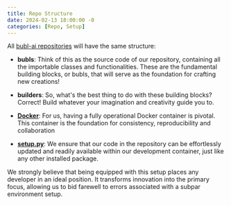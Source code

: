```yaml
---
title: Repo Structure
date: 2024-02-13 18:00:00 -0
categories: [Repo, Setup]
---
```


All [bubl-ai repositories](https://github.com/bubl-ai/llamaindex-project/tree/main) will have the same structure:

- **bubls**: Think of this as the source code of our repository, containing all the importable classes and functionalities. These are the fundamental building blocks, or bubls, that will serve as the foundation for crafting new creations!

- **builders**: So, what's the best thing to do with these building blocks? Correct! Build whatever your imagination and creativity guide you to.

- [**Docker**](https://bubl-ai.com/posts/Simple-Dockerfile-for-Dev-Purposes/): For us, having a fully operational Docker container is pivotal. This container is the foundation for consistency, reproducibility and collaboration

- [**setup.py**](https://bubl-ai.com/posts/Repo-as-Importable-Package/):  We ensure that our code in the repository can be effortlessly updated and readily available within our development container, just like any other installed package.

We strongly believe that being equipped with this setup places any developer in an ideal position. It transforms innovation into the primary focus, allowing us to bid farewell to errors associated with a subpar environment setup. 


